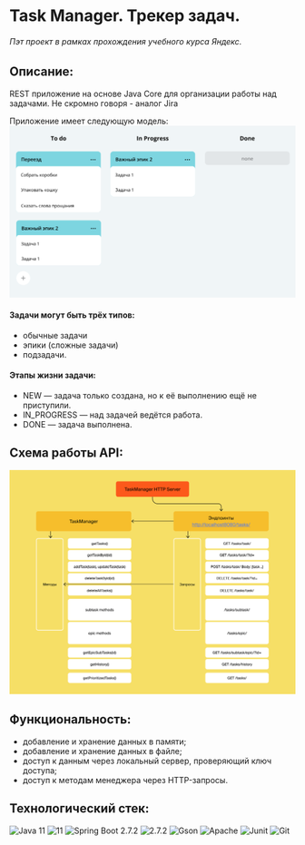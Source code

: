 # Task Manager. Трекер задач.
###### Пэт проект в рамках прохождения учебного курса Яндекс.

## Описание:

REST приложение на основе Java Core для организации работы над задачами. Не скромно говоря - аналог Jira

Приложение имеет следующую модель:
![Alt text](https://github.com/Gidrosliv/java-TaskManager/blob/main/schema.png?raw=true)

#### Задачи могут быть трёх типов: 
*  обычные задачи
*  эпики (сложные задачи)
*  подзадачи.

#### Этапы жизни задачи: 
*  NEW — задача только создана, но к её выполнению ещё не приступили. 
*  IN_PROGRESS — над задачей ведётся работа. 
*  DONE — задача выполнена. 
        
## Схема работы API:
    
![Alt text](https://github.com/Gidrosliv/java-TaskManager/blob/main/schema%20API.png?raw=true)

## Функциональность:
*  добавление и хранение данных в памяти;
*  добавление и хранение данных в файле;
*  доступ к данным через локальный сервер, проверяющий ключ доступа;
*  доступ к методам менеджера через HTTP-запросы.

##  Технологический стек:
![Java 11](https://img.shields.io/badge/-Java-green) ![11](https://img.shields.io/badge/-11-orange) ![Spring Boot 2.7.2 ](https://img.shields.io/badge/-Spring%20Boot-blue) ![2.7.2 ](https://img.shields.io/badge/-2.7.2-orange) ![Gson](https://img.shields.io/badge/-Gson%202.9.0-yellowgreen) ![Apache](https://img.shields.io/badge/-Apache%20Maven%204.0.0-blue) ![Junit](https://img.shields.io/badge/-JUnit%205.4.2-green) ![Git](https://badgen.net/badge/icon/github?icon=github&label)     

